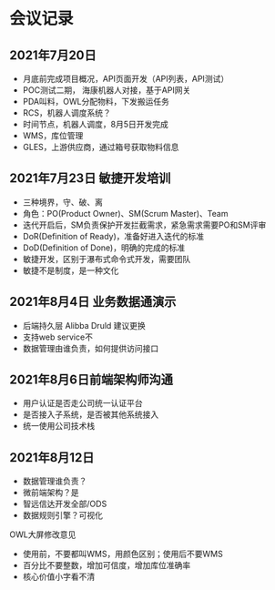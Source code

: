 # 会议记录

## 2021年7月20日

- 月底前完成项目概况，API页面开发（API列表，API测试）
- POC测试二期， 海康机器人对接，基于API网关
- PDA叫料，OWL分配物料，下发搬运任务
- RCS，机器人调度系统？
- 时间节点，机器人调度，8月5日开发完成
- WMS，库位管理
- GLES，上游供应商，通过箱号获取物料信息

## 2021年7月23日     敏捷开发培训

- 三种境界，守、破、离
- 角色：PO(Product Owner)、SM(Scrum Master)、Team
- 迭代开启后，SM负责保护开发拦截需求，紧急需求需要PO和SM评审
- DoR(Definition of Ready)，准备好进入迭代的标准
- DoD(Definition of Done)，明确的完成的标准
- 敏捷开发，区别于瀑布式命令式开发，需要团队
- 敏捷不是制度，是一种文化

## 2021年8月4日 业务数据通演示

- 后端持久层 Alibba Druld 建议更换
- 支持web service不
- 数据管理由谁负责，如何提供访问接口

## 2021年8月6日前端架构师沟通

- 用户认证是否走公司统一认证平台
- 是否接入子系统，是否被其他系统接入
- 统一使用公司技术栈

## 2021年8月12日

- 数据管理谁负责？
- 微前端架构？是
- 智远信达开发全部/ODS
- 数据规则引擎？可视化

OWL大屏修改意见

- 使用前，不要都叫WMS，用颜色区别；使用后不要WMS
- 百分比不要整数，增加可信度，增加库位准确率
- 核心价值小字看不清